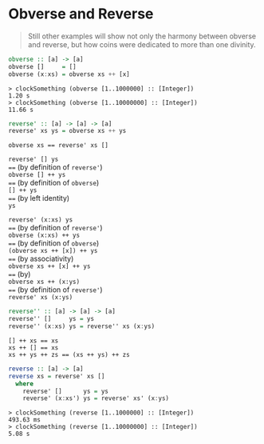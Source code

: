 Obverse and Reverse
===================

> Still other examples will show not only the harmony between obverse
> and reverse, but how coins were dedicated to more than one divinity.

```haskell
obverse :: [a] -> [a]
obverse []     = []
obverse (x:xs) = obverse xs ++ [x]
```

```
> clockSomething (obverse [1..1000000] :: [Integer])
1.20 s
> clockSomething (obverse [1..10000000] :: [Integer])
11.66 s
```

```haskell
reverse' :: [a] -> [a] -> [a]
reverse' xs ys = obverse xs ++ ys
```

```
obverse xs == reverse' xs []
```

`reverse' [] ys`  
  `==` (by definition of `reverse'`)  
`obverse [] ++ ys`  
  `==` (by definition of `obverse`)  
`[] ++ ys`  
  `==` (by left identity)  
`ys`

`reverse' (x:xs) ys`  
  `==` (by definition of `reverse'`)  
`obverse (x:xs) ++ ys`  
  `==` (by definition of `obverse`)  
`(obverse xs ++ [x]) ++ ys`  
  `==` (by associativity)  
`obverse xs ++ [x] ++ ys`  
  `==` (by)  
`obverse xs ++ (x:ys)`  
  `==` (by definition of `reverse'`)  
`reverse' xs (x:ys)`

```haskell
reverse'' :: [a] -> [a] -> [a]
reverse'' []     ys = ys
reverse'' (x:xs) ys = reverse'' xs (x:ys)
```

```
[] ++ xs == xs
xs ++ [] == xs
xs ++ ys ++ zs == (xs ++ ys) ++ zs
```

```haskell
reverse :: [a] -> [a]
reverse xs = reverse' xs []
  where
    reverse' []      ys = ys
    reverse' (x:xs') ys = reverse' xs' (x:ys)
```

```
> clockSomething (reverse [1..1000000] :: [Integer])
493.63 ms
> clockSomething (reverse [1..10000000] :: [Integer])
5.08 s
```
